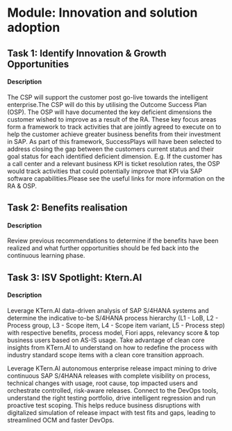 
# Module: Innovation and solution adoption
## Task 1: Identify Innovation & Growth Opportunities
#### Description
The CSP will support the customer post go-live towards the intelligent enterprise.The CSP will do this by utilising the Outcome Success Plan (OSP). The OSP will have documented the key deficient dimensions the customer wished to improve as a result of the RA. These key focus areas form a framework to track activities that are jointly agreed to execute on to help the customer achieve greater business benefits from their investment in SAP. As part of this framework, SuccessPlays will have been selected to address closing the gap between the customers current status and their goal status for each identified deficient dimension. E.g. If the customer has a call center and a relevant business KPI is ticket resolution rates, the OSP would track activities that could potentially improve that KPI via SAP software capabilities.Please see the useful links for more information on the RA & OSP.

## Task 2: Benefits realisation
#### Description
Review previous recommendations to determine if the benefits have been realized and what further opportunities should be fed back into the continuous learning phase.

## Task 3: ISV Spotlight: Ktern.AI
#### Description
Leverage KTern.AI data-driven analysis of SAP S/4HANA systems and determine the indicative to-be S/4HANA process hierarchy (L1 - LoB, L2 - Process group, L3 - Scope item, L4 - Scope item variant, L5 - Process step) with respective benefits, process model, Fiori apps, relevancy score & top business users based on AS-IS usage. Take advantage of clean core insights from KTern.AI to understand on how to redefine the process with industry standard scope items with a clean core transition approach.

Leverage KTern.AI autonomous enterprise release impact mining to drive continuous SAP S/4HANA releases with complete visibility on process, technical changes with usage, root cause, top impacted users and orchestrate controlled, risk-aware releases. Connect to the DevOps tools, understand the right testing portfolio, drive intelligent regression and run proactive test scoping. This helps reduce business disruptions with digitalized simulation of release impact with test fits and gaps, leading to streamlined OCM and faster DevOps.
